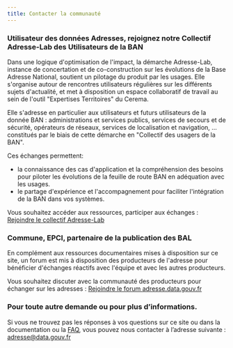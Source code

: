 ```yaml
---
title: Contacter la communauté
---
```



### Utilisateur des données Adresses, rejoignez notre Collectif Adresse-Lab des Utilisateurs de la BAN

Dans une logique d'optimisation de l'impact, la démarche Adresse-Lab, instance de concertation et de co-construction sur les évolutions de la Base Adresse National, soutient un pilotage du produit par les usages. Elle s'organise autour de rencontres utilisateurs régulières sur les différents sujets d'actualité, et met à disposition un espace collaboratif de travail au sein de l'outil "Expertises Territoires" du Cerema.

Elle s'adresse en particulier aux utilisateurs et futurs utilisateurs de la donnée BAN : administrations et services publics, services de secours et de sécurité, opérateurs de réseaux, services de localisation et navigation, ... constitués par le biais de cette démarche en "Collectif des usagers de la BAN".

Ces échanges permettent: 
  - la connaissance des cas d'application et la compréhension des besoins pour piloter les évolutions de la feuille de route BAN en adéquation avec les usages.
  - le partage d'expérience et l'accompagnement pour faciliter l'intégration de la BAN dans vos systèmes.
  

Vous souhaitez accéder aux ressources, participer aux échanges : [Rejoindre le collectif Adresse-Lab](https://www.expertises-territoires.fr/jcms/pl1_563411/fr/collectif-des-utilisateurs-de-la-ban)


### Commune, EPCI, partenaire de la publication des BAL 

En complément aux ressources documentaires mises à disposition sur ce site, un forum est mis à disposition des producteurs de l'adresse pour bénéficier d'échanges réactifs avec l'équipe et avec les autres producteurs.

Vous souhaitez discuter avec la communauté des producteurs pour échanger sur les adresses : [Rejoindre le forum adresse.data.gouv.fr](https://chat.incubateur.anct.gouv.fr/)

### Pour toute autre demande ou pour plus d’informations.

Si vous ne trouvez pas les réponses à vos questions sur ce site ou dans la documentation ou la [FAQ](https://doc.adresse.data.gouv.fr/utiliser-la-base-adresse-nationale/foire-aux-questions), vous pouvez nous contacter à l’adresse suivante :  [adresse@data.gouv.fr](mailto:adresse@data.gouv.fr)